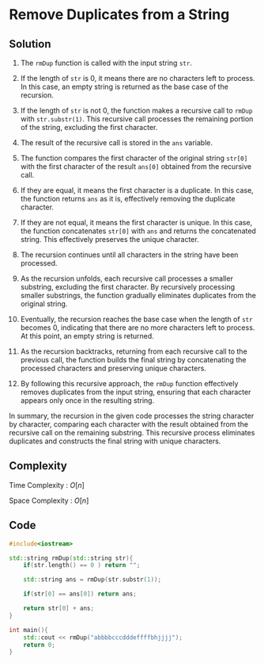 
# Remove Duplicates from a String

## Solution

1. The `rmDup` function is called with the input string `str`.

2. If the length of `str` is 0, it means there are no characters left to process. In this case, an empty string is returned as the base case of the recursion.

3. If the length of `str` is not 0, the function makes a recursive call to `rmDup` with `str.substr(1)`. This recursive call processes the remaining portion of the string, excluding the first character.

4. The result of the recursive call is stored in the `ans` variable.

5. The function compares the first character of the original string `str[0]` with the first character of the result `ans[0]` obtained from the recursive call.

6. If they are equal, it means the first character is a duplicate. In this case, the function returns `ans` as it is, effectively removing the duplicate character.

7. If they are not equal, it means the first character is unique. In this case, the function concatenates `str[0]` with `ans` and returns the concatenated string. This effectively preserves the unique character.

8. The recursion continues until all characters in the string have been processed.

9. As the recursion unfolds, each recursive call processes a smaller substring, excluding the first character. By recursively processing smaller substrings, the function gradually eliminates duplicates from the original string.

10. Eventually, the recursion reaches the base case when the length of `str` becomes 0, indicating that there are no more characters left to process. At this point, an empty string is returned.

11. As the recursion backtracks, returning from each recursive call to the previous call, the function builds the final string by concatenating the processed characters and preserving unique characters.

12. By following this recursive approach, the `rmDup` function effectively removes duplicates from the input string, ensuring that each character appears only once in the resulting string.

In summary, the recursion in the given code processes the string character by character, comparing each character with the result obtained from the recursive call on the remaining substring. This recursive process eliminates duplicates and constructs the final string with unique characters.


## Complexity

Time Complexity : $O [ n ]$

Space Complexity : $O [ n ]$

## Code

```cpp
#include<iostream>

std::string rmDup(std::string str){
	if(str.length() == 0 ) return "";

	std::string ans = rmDup(str.substr(1));

	if(str[0] == ans[0]) return ans;

	return str[0] + ans;
}

int main(){
	std::cout << rmDup("abbbbcccdddeffffbhjjjj");
	return 0;
}
```
